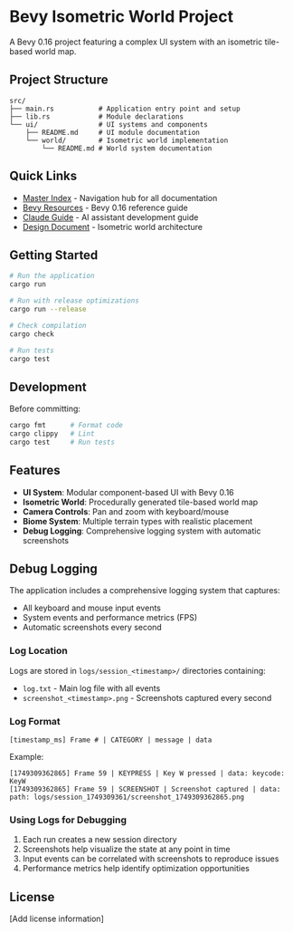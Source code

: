 # Bevy Isometric World Project

A Bevy 0.16 project featuring a complex UI system with an isometric tile-based world map.

## Project Structure

```
src/
├── main.rs           # Application entry point and setup
├── lib.rs            # Module declarations
└── ui/               # UI systems and components
    ├── README.md     # UI module documentation
    └── world/        # Isometric world implementation
        └── README.md # World system documentation
```

## Quick Links

- [Master Index](./INDEX.md) - Navigation hub for all documentation
- [Bevy Resources](./BEVY_RESOURCES.md) - Bevy 0.16 reference guide
- [Claude Guide](./CLAUDE.md) - AI assistant development guide
- [Design Document](./docs/ISOMETRIC_MAP_DESIGN.md) - Isometric world architecture

## Getting Started

```bash
# Run the application
cargo run

# Run with release optimizations
cargo run --release

# Check compilation
cargo check

# Run tests
cargo test
```

## Development

Before committing:
```bash
cargo fmt      # Format code
cargo clippy   # Lint
cargo test     # Run tests
```

## Features

- **UI System**: Modular component-based UI with Bevy 0.16
- **Isometric World**: Procedurally generated tile-based world map
- **Camera Controls**: Pan and zoom with keyboard/mouse
- **Biome System**: Multiple terrain types with realistic placement
- **Debug Logging**: Comprehensive logging system with automatic screenshots

## Debug Logging

The application includes a comprehensive logging system that captures:
- All keyboard and mouse input events
- System events and performance metrics (FPS)
- Automatic screenshots every second

### Log Location

Logs are stored in `logs/session_<timestamp>/` directories containing:
- `log.txt` - Main log file with all events
- `screenshot_<timestamp>.png` - Screenshots captured every second

### Log Format

```
[timestamp_ms] Frame # | CATEGORY | message | data
```

Example:
```
[1749309362865] Frame 59 | KEYPRESS | Key W pressed | data: keycode: KeyW
[1749309362865] Frame 59 | SCREENSHOT | Screenshot captured | data: path: logs/session_1749309361/screenshot_1749309362865.png
```

### Using Logs for Debugging

1. Each run creates a new session directory
2. Screenshots help visualize the state at any point in time
3. Input events can be correlated with screenshots to reproduce issues
4. Performance metrics help identify optimization opportunities

## License

[Add license information]